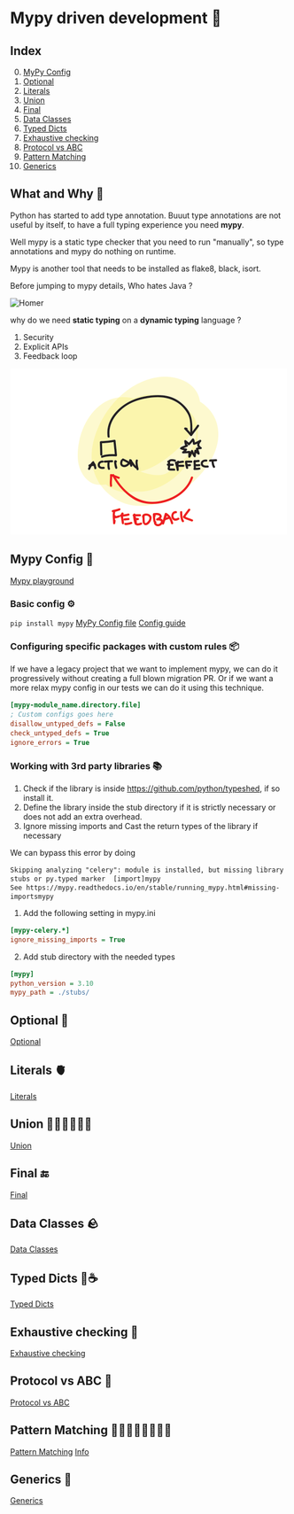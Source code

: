 # Mypy driven development 🐍

## Index

0. [MyPy Config](#mypy-config)
1. [Optional](#optional)
2. [Literals](./src/literals.py)
3. [Union](./src/union_type.py)
4. [Final](#final)
5. [Data Classes](./src/dataclasses.py)
6. [Typed Dicts](#typed-dicts)
7. [Exhaustive checking](./src/exhaustive_checking/__init__.py)
8. [Protocol vs ABC](./src/protocol_vs_abc.py)
9. [Pattern Matching](./src/pattern_matching.py)
10. [Generics](./src/generics/__init__.py)

## What and Why 🤔

Python has started to add type annotation. Buuut type annotations are not useful by itself, to have a full typing experience you need **mypy**.

Well mypy is a static type checker that you need to run "manually", so type annotations and mypy do nothing on runtime.

Mypy is another tool that needs to be installed as flake8, black, isort.

Before jumping to mypy details, Who hates Java ?

![Homer](./assets/homer.gif)

why do we need **static typing** on a **dynamic typing** language ?

1. Security
2. Explicit APIs
3. Feedback loop

![Feedback loop](./assets/feedbackLoop.png)

## Mypy Config 🤖

[Mypy playground](https://mypy-play.net/?mypy=latest&python=3.10)

### Basic config ⚙️

`pip install mypy`
[MyPy Config file](./mypy.ini)
[Config guide](https://mypy.readthedocs.io/en/stable/config_file.html)

### Configuring specific packages with custom rules 📦

If we have a legacy project that we want to implement mypy, we can do it
progressively without creating a full blown migration PR.
Or if we want a more relax mypy config in our tests we can do it using this technique.

```ini
[mypy-module_name.directory.file]
; Custom configs goes here
disallow_untyped_defs = False
check_untyped_defs = True
ignore_errors = True
```

### Working with 3rd party libraries 📚

1. Check if the library is inside https://github.com/python/typeshed, if so install it.
2. Define the library inside the stub directory if it is strictly necessary or does not add an extra overhead.
3. Ignore missing imports and Cast the return types of the library if necessary

We can bypass this error by doing

```
Skipping analyzing "celery": module is installed, but missing library stubs or py.typed marker  [import]mypy
See https://mypy.readthedocs.io/en/stable/running_mypy.html#missing-importsmypy
```

1. Add the following setting in mypy.ini

```ini
[mypy-celery.*]
ignore_missing_imports = True
```

2. Add stub directory with the needed types

```ini
[mypy]
python_version = 3.10
mypy_path = ./stubs/
```

## Optional 🫥

[Optional](./src/optional.py)

## Literals 🫀

[Literals](./src/literals.py)

## Union 🧑🏼‍🤝🏼‍🧑🏼

[Union](./src/union_type.py)

## Final 🔚

[Final](./src/final_type.py)

## Data Classes 🪨

[Data Classes](./src/dataclasses.py)

## Typed Dicts 🐍☕

[Typed Dicts](./src/typed_dicts.py)

## Exhaustive checking 🚓

[Exhaustive checking](./src/exhaustive_checking/__init__.py)

## Protocol vs ABC 📝

[Protocol vs ABC](./src/protocol_vs_abc.py)

## Pattern Matching 👮🏼‍♀️🕵🏼🧑🏼‍🚀

[Pattern Matching](./src/pattern_matching.py)
[Info](https://peps.python.org/pep-0636/#abstract)

## Generics 🎁

[Generics](./src/generics/__init__.py)
